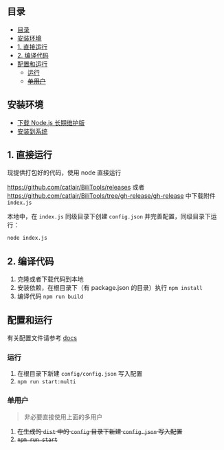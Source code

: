 ## 目录

- [目录](#目录)
- [安装环境](#安装环境)
- [1. 直接运行](#1-直接运行)
- [2. 编译代码](#2-编译代码)
- [配置和运行](#配置和运行)
  - [运行](#运行)
  - [~~单用户~~](#单用户)

## 安装环境

- [下载 Node.js 长期维护版](https://nodejs.org/zh-cn/)
- [安装到系统](https://www.runoob.com/nodejs/nodejs-install-setup.html)

## 1. 直接运行

现提供打包好的代码，使用 node 直接运行

<https://github.com/catlair/BiliTools/releases> 或者 <https://github.com/catlair/BiliTools/tree/gh-release/gh-release> 中下载附件 `index.js`

本地中，在 `index.js` 同级目录下创建 `config.json` 并完善配置，同级目录下运行：

```bash
node index.js
```

## 2. 编译代码

1. 克隆或者下载代码到本地
2. 安装依赖，在根目录下（有 package.json 的目录）执行 `npm install`
3. 编译代码 `npm run build`

## 配置和运行

有关配置文件请参考 [docs](./readme.md)

### 运行

1. 在根目录下新建 `config/config.json` 写入配置
2. `npm run start:multi`

### ~~单用户~~

> 非必要直接使用上面的多用户

1. ~~在生成的 `dist` 中的 `config` 目录下新建 `config.json` 写入配置~~
2. ~~`npm run start`~~
